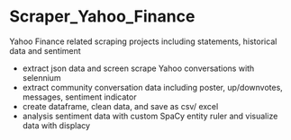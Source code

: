 # Scraper_Yahoo_Finance

Yahoo Finance related scraping projects including statements, historical data and sentiment
- extract json data and screen scrape Yahoo conversations with selennium
- extract community conversation data including poster, up/downvotes, messages, sentiment indicator
- create dataframe, clean data, and save as csv/ excel
- analysis sentiment data with custom SpaCy entity ruler and visualize data with displacy

